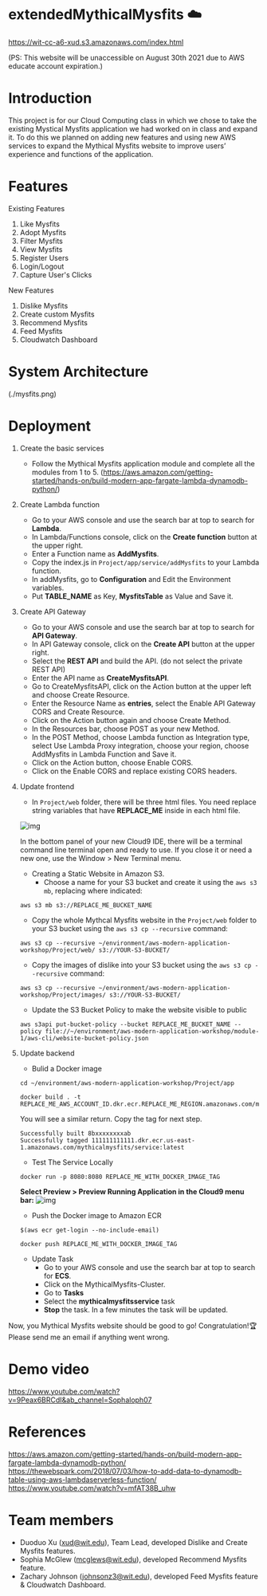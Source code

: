 # extendedMythicalMysfits :cloud:
https://wit-cc-a6-xud.s3.amazonaws.com/index.html

(PS: This website will be unaccessible on August 30th 2021 due to AWS educate account expiration.)

# Introduction
This project is for our Cloud Computing class in which we chose to take the existing Mystical Mysfits application we had worked on in class and expand it. To do this we planned on adding new features and using new AWS services to expand the Mythical Mysfits website to improve users’ experience and functions of the application. 

# Features
Existing Features
  1. Like Mysfits
  2. Adopt Mysfits
  3. Filter Mysfits
  4. View Mysfits
  5. Register Users
  6. Login/Logout
  7. Capture User's Clicks
  
New Features
  1. Dislike Mysfits
  2. Create custom Mysfits
  3. Recommend Mysfits
  4. Feed Mysfits
  5. Cloudwatch Dashboard
  
# System Architecture
(./mysfits.png)

# Deployment
  1. Create the basic services
      - Follow the Mythical Mysfits application module and complete all the modules from 1 to 5. (https://aws.amazon.com/getting-started/hands-on/build-modern-app-fargate-lambda-dynamodb-python/)
  2. Create Lambda function
      - Go to your AWS console and use the search bar at top to search for __Lambda__.
      - In Lambda/Functions console, click on the __Create function__ button at the upper right.
      - Enter a Function name as __AddMysfits__.
      - Copy the index.js in ```Project/app/service/addMysfits``` to your Lambda function.
      - In addMysfits, go to __Configuration__ and Edit the Environment variables.
      - Put __TABLE_NAME__ as Key, __MysfitsTable__ as Value and Save it.
  3. Create API Gateway
      - Go to your AWS console and use the search bar at top to search for __API Gateway__.
      - In API Gateway console, click on the __Create API__ button at the upper right.
      - Select the __REST API__ and build the API. (do not select the private REST API)
      - Enter the API name as __CreateMysfitsAPI__.
      - Go to CreateMysfitsAPI, click on the Action button at the upper left and choose Create Resource.
      - Enter the Resource Name as __entries__, select the Enable API Gateway CORS and Create Resource.
      - Click on the Action button again and choose Create Method.
      - In the Resources bar, choose POST as your new Method.
      - In the POST Method, choose Lambda function as Integration type, select Use Lambda Proxy integration, choose your region, choose AddMysfits in Lambda Function and Save it.
      - Click on the Action button, choose Enable CORS.
      - Click on the Enable CORS and replace existing CORS headers.
  4. Update frontend
      - In ```Project/web``` folder, there will be three html files. You need replace string variables that have __REPLACE_ME__ inside in each html file.
      
      ![img](https://d1.awsstatic.com/acs/Modern%20Application%20workshop/before-replace2.116faa6540167bc007586acd50cc5b4ae41acc46.png)
      
      In the bottom panel of your new Cloud9 IDE, there will be a terminal command line terminal open and ready to use. If you close it or need a new one, use the Window > New Terminal menu.  
      - Creating a Static Website in Amazon S3.
        - Choose a name for your S3 bucket and create it using the ```aws s3 mb```, replacing where indicated:
      ```
      aws s3 mb s3://REPLACE_ME_BUCKET_NAME
      ```
      - Copy the whole Mythcal Mysfits website in the ```Project/web``` folder to your S3 bucket using the ```aws s3 cp --recursive``` command:
      ```
      aws s3 cp --recursive ~/environment/aws-modern-application-workshop/Project/web/ s3://YOUR-S3-BUCKET/
      ```
      - Copy the images of dislike into your S3 bucket using the  ```aws s3 cp --recursive``` command:
      ```
      aws s3 cp --recursive ~/environment/aws-modern-application-workshop/Project/images/ s3://YOUR-S3-BUCKET/
      ```
      - Update the S3 Bucket Policy to make the website visible to public
      ```
      aws s3api put-bucket-policy --bucket REPLACE_ME_BUCKET_NAME --policy file://~/environment/aws-modern-application-workshop/module-1/aws-cli/website-bucket-policy.json
      ```
   5. Update backend
      - Bulid a Docker image
      ```
      cd ~/environment/aws-modern-application-workshop/Project/app
      ```
      ```
      docker build . -t REPLACE_ME_AWS_ACCOUNT_ID.dkr.ecr.REPLACE_ME_REGION.amazonaws.com/mythicalmysfits/service:latest
      ```
      You will see a similar return. Copy the tag for next step.
      ```
      Successfully built 8bxxxxxxxxab
      Successfully tagged 111111111111.dkr.ecr.us-east-1.amazonaws.com/mythicalmysfits/service:latest
      ```
      - Test The Service Locally
      ```
      docker run -p 8080:8080 REPLACE_ME_WITH_DOCKER_IMAGE_TAG
      ```
      __Select Preview > Preview Running Application in the Cloud9 menu bar:__
      ![img](https://d1.awsstatic.com/acs/Modern%20Application%20workshop/preview-menu.70e01ea6ed372cc9e0486327062266faaf499faf.png)
      
      - Push the Docker image to Amazon ECR
      ```
      $(aws ecr get-login --no-include-email)
      ```
      ```
      docker push REPLACE_ME_WITH_DOCKER_IMAGE_TAG
      ```
      - Update Task
        - Go to your AWS console and use the search bar at top to search for __ECS__.
        - Click on the MythicalMysfits-Cluster.
        - Go to __Tasks__
        - Select the __mythicalmysfitsservice__ task
        - __Stop__ the task. In a few minutes the task will be updated.

Now, you Mythical Mysfits website should be good to go! Congratulation!:trophy: Please send me an email if anything went wrong.

# Demo video
https://www.youtube.com/watch?v=9Peax6BRCdI&ab_channel=Sophaloph07

# References
https://aws.amazon.com/getting-started/hands-on/build-modern-app-fargate-lambda-dynamodb-python/
https://thewebspark.com/2018/07/03/how-to-add-data-to-dynamodb-table-using-aws-lambdaserverless-function/
https://www.youtube.com/watch?v=mfAT38B_uhw

# Team members
* Duoduo Xu (xud@wit.edu), Team Lead, developed Dislike and Create Mysfits features.
* Sophia McGlew (mcglews@wit.edu), developed Recommend Mysfits feature.
* Zachary Johnson (johnsonz3@wit.edu), developed Feed Mysfits feature & Cloudwatch Dashboard.
